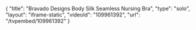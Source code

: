 {
    "title": "Bravado Designs Body Silk Seamless Nursing Bra",
    "type": "solo",
    "layout": "iframe-static",
    "videoId": "109961392",
    "url": "\/tvpembed\/109961392"
}